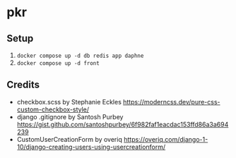 # pkr

## Setup
1. `docker compose up -d db redis app daphne`
1. `docker compose up -d front`

## Credits
* checkbox.scss by Stephanie Eckles https://moderncss.dev/pure-css-custom-checkbox-style/
* django .gitignore by Santosh Purbey https://gist.github.com/santoshpurbey/6f982faf1eacdac153ffd86a3a694239
* CustomUserCreationForm by overiq https://overiq.com/django-1-10/django-creating-users-using-usercreationform/
 